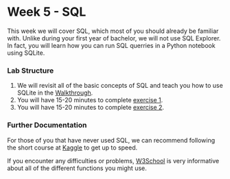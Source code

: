 # Week 5 - SQL

This week we will cover SQL, which most of you should already be familiar with. Unlike during your first year of bachelor, we will not use SQL Explorer. In fact, you will learn how you can run SQL querries in a Python notebook using SQLite.

### Lab Structure
1. We will revisit all of the basic concepts of SQL and teach you how to use SQLite in the [Walkthrough](walkthrough/SQL1_Walkthrough.ipynb).
2. You will have 15-20 minutes to complete [exercise 1](exercices/SQL1_EX1.ipynb).
3. You will have 15-20 minutes to complete [exercise 2](exercices/SQL1_EX2.ipynb).

### Further Documentation
For those of you that have never used SQL, we can recommend following the short course at [Kaggle](https://www.kaggle.com/learn/intro-to-sql) to get up to speed.

If you encounter any difficulties or problems, [W3School](https://www.w3schools.com/sql/) is very informative about all of the different functions you might use.
